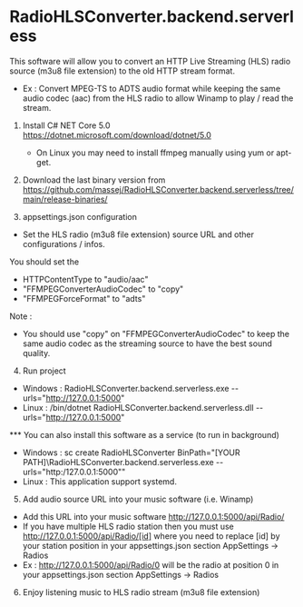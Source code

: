 # RadioHLSConverter.backend.serverless

This software will allow you to convert an HTTP Live Streaming (HLS) radio source (m3u8 file extension) to the old HTTP stream format.
- Ex : Convert MPEG-TS to ADTS audio format while keeping the same audio codec (aac) from the HLS radio to allow Winamp to play / read the stream.

1. Install C# NET Core 5.0 https://dotnet.microsoft.com/download/dotnet/5.0

	- On Linux you may need to install ffmpeg manually using yum or apt-get.
	
2. Download the last binary version from https://github.com/massej/RadioHLSConverter.backend.serverless/tree/main/release-binaries/

3. appsettings.json configuration
 - Set the HLS radio (m3u8 file extension) source URL and other configurations / infos.

You should set the 
 - HTTPContentType to "audio/aac"
 - "FFMPEGConverterAudioCodec" to "copy"
 - "FFMPEGForceFormat" to "adts"

Note :
 - You should use "copy" on "FFMPEGConverterAudioCodec" to keep the same audio codec as the streaming source to have the best sound quality.

4. Run project 

 - Windows : RadioHLSConverter.backend.serverless.exe --urls="http://127.0.0.1:5000"
 - Linux : /bin/dotnet RadioHLSConverter.backend.serverless.dll --urls="http://127.0.0.1:5000"

 *** You can also install this software as a service (to run in background)

- Windows : sc create RadioHLSConverter BinPath="[YOUR PATH]\RadioHLSConverter.backend.serverless.exe --urls=\"http:/127.0.0.1:5000\""
- Linux : This application support systemd.

5. Add audio source URL into your music software (i.e. Winamp)
 - Add this URL into your music software http://127.0.0.1:5000/api/Radio/
 - If you have multiple HLS radio station then you must use http://127.0.0.1:5000/api/Radio/[id] where you need to replace [id] by your station position in your appsettings.json section AppSettings -> Radios
 - Ex : http://127.0.0.1:5000/api/Radio/0 will be the radio at position 0 in your appsettings.json section AppSettings -> Radios

6. Enjoy listening music to HLS radio stream (m3u8 file extension)
